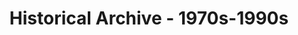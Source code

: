 ---
title: "Historical Archive - 1970s-1990s"
layout: collection
permalink: "/history/archive/1970s-90s/"
collection: 1970thru90s
entries_layout: grid
classes: wide
sidebar:
  nav: didhistory 
share: true
---